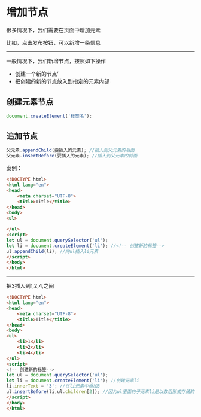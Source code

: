 # 增加节点

很多情况下，我们需要在页面中增加元素

比如，点击发布按钮，可以新增一条信息



---

一般情况下，我们新增节点，按照如下操作

- 创建一个新的节点’
- 把创建的新的节点放入到指定的元素内部



## 创建元素节点

```javascript
document.createElement('标签名');
```

## 追加节点

```javascript
父元素.appendChild(要插入的元素); //插入到父元素的后面
父元素.insertBefore(要插入的元素); //插入到父元素的前面
```



案例：

```html
<!DOCTYPE html>
<html lang="en">
<head>
    <meta charset="UTF-8">
    <title>Title</title>
</head>
<body>
<ul>

</ul>
<script>
let ul = document.querySelector('ul');
let li = document.createElement('li'); //<!-- 创建新的标签-->
ul.appendChild(li); //向ul插入li元素
</script> 
</body>
</html>
```





---

把3插入到1,2,4,之间

```html
<!DOCTYPE html>
<html lang="en">
<head>
    <meta charset="UTF-8">
    <title>Title</title>
</head>
<body>
<ul>
    <li>1</li>
    <li>2</li>
    <li>4</li>
</ul>
<script>
<!-- 创建新的标签-->
let ul = document.querySelector('ul');
let li = document.createElement('li'); //创建元素li
li.innerText = '3'; //在li元素中添加3
ul.insertBefore(li,ul.children[2]); //因为ul里面的子元素li是以数组形式存储的，所以这段代码的意思是，把3加在原来数组[2]也就是4的前面 ----》 注意： [0]是1 [1]是2  [2]是4
</script>
</body>
</html>
```

